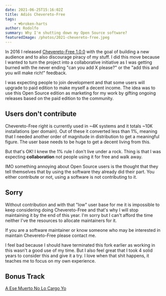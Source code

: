 ```yaml
---
date: 2021-06-25T15:16:02Z
title: Adiós Chevereto-Free
tags:
    - 💔broken-harts
author: Rodolfo
summary: Why I'm shutting down my Open Source software?
featuredImage: /photos/2021-chevereto-free.jpeg
---
```


In 2016 I released [Chevereto-Free 1.0.0](https://github.com/Chevereto/Chevereto-Free/releases/tag/1.0.0) with the goal of building a new audience and to also discourage piracy of my stuff. I did this move because I wanted to turn the project into a collaborative initiative as I was getting burned with the never ending "can you add X please?" or the "add this and you will make rich!" feedback.

I was expecting people to join development and that some users will upgrade to paid edition to make myself a decent income. The idea was to use this Open Source edition as marketing for my work by gifting ongoing releases based on the paid edition to the community.

## Users don't contribute

Chevereto-Free right is currently used in ~4K systems and it totals ~10K installations (per domain). Out of these it converted less than 1%, meaning that I needed another order of magnitude in distribution to get a meaningful figure. The user base needs to be huge to get a decent living from this.

But that's OK! I knew the 1% rule I don't live under a rock. Thing is that I was expecting **collaboration** not people using it for free and walk away.

IMO something annoying about Open Source users is the thought that they tell themselves that by using the software they already did their part. You either contribute or not, using a software is not contributing to it.

## Sorry

Without contribution and with that "low" user base for me it is impossible to keep considering doing Chevereto-Free and that's why I will stop maintaining it by the end of this year. I'm sorry but I can't afford the time neither I've the resources to allocate maintainers for it.

If you are a software maintainer or know someone who may be interested in maintain Chevereto-Free please contact me.

I feel bad because I should have terminated this fork earlier as working in this wasn't a good use of my time. But I also feel great that I took 4 solid years to consider this and give it a try. I love when that shit happens, it teaches me to focus on my own experience.

## Bonus Track

[A Ese Muerto No Lo Cargo Yo](https://open.spotify.com/track/6kwNZO2cZ8zOcni06l9e0m?si=9ad74ab93bd44e4f)
